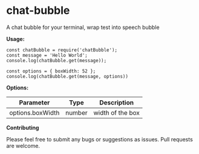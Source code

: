# chat-bubble
A chat bubble for your terminal, wrap test into speech bubble

**Usage:**

```
const chatBubble = require('chatBubble');
const message = 'Hello World';
console.log(chatBubble.get(message));

const options = { boxWidth: 52 };
console.log(chatBubble.get(message, options))
```


**Options:**

Parameter | Type | Description
------|------ | -------------
options.boxWidth | number | width of the box


**Contributing**

Please feel free to submit any bugs or suggestions as issues. Pull requests are welcome.
